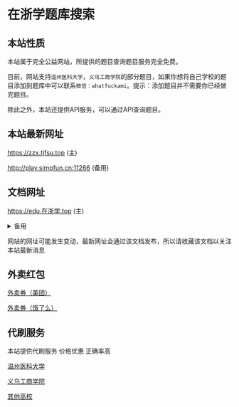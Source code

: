 # 在浙学题库搜索

## 本站性质

本站属于完全公益网站，所提供的题目查询题目服务完全免费。

目前，网站支持`温州医科大学`，`义乌工商学院`的部分题目，如果你想将自己学校的题目添加到题库中可以联系`微信：whatfuckami`。提示：添加题目并不需要你已经做完题目。

除此之外，本站还提供API服务，可以通过API查询题目。

## 本站最新网址

https://zzx.tjfsu.top (主)

http://play.simpfun.cn:11266 (备用)

## 文档网址
https://edu.在浙学.top (主)

<details>
  <summary>备用</summary>

http://nn.xnj.yanhuoyun.cn (永久)

https://zaizhexue.pages.dev (永久)

https://zaizhexue.netlify.app (备用)
</details>


网站的网址可能发生变动，最新网址会通过该文档发布，所以请收藏该文档以关注本站最新消息

## 外卖红包
[外卖券（美团）](外卖红包.md#美团)

[外卖券（饿了么）](外卖红包.md#饿了么)


## 代刷服务

本站提供代刷服务 价格优惠 正确率高 

[温州医科大学](./代刷服务/温州医科大学.md)

[义乌工商学院](./代刷服务/义乌工商学院.md)

[其他高校](./代刷服务/其他高校.md)





